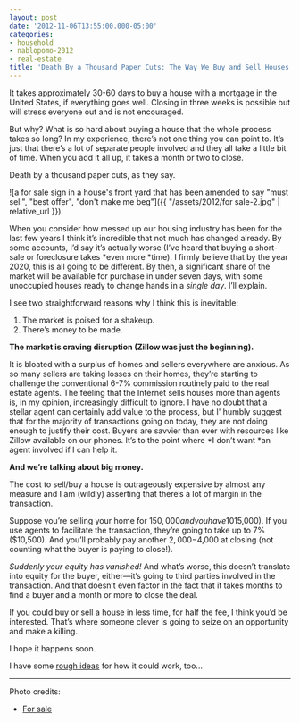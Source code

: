 ```yaml
---
layout: post
date: '2012-11-06T13:55:00.000-05:00'
categories:
- household
- nablopomo-2012
- real-estate
title: 'Death By a Thousand Paper Cuts: The Way We Buy and Sell Houses Is Begging for Disruption'
---
```


It takes approximately 30-60 days to buy a house with a mortgage in the United States, if everything goes well. Closing in three weeks is 
possible but will stress everyone out and is not encouraged. 

But why? What is so hard about buying a house that the whole process takes so long? In my experience, there’s not one thing you can point to. It’s just that there’s a lot of separate people involved and they all take a little bit of time. When you add it all up, it takes a 
month or two to close.

Death by a thousand paper cuts, as they say.

![a for sale sign in a house's front yard that has been amended to say "must sell", "best offer", "don't make me beg"]({{ "/assets/2012/for sale-2.jpg" | relative_url }})

When you consider how messed up our housing industry has been for the last few years I think it’s incredible that not much has changed 
already. By some accounts, I’d say it’s actually worse (I’ve heard that buying a short-sale or foreclosure takes *even more *time).
I firmly believe that by the year 2020, this is all going to be different. By then, a significant share of the market will be available for 
purchase in under seven days, with some unoccupied houses ready to change hands in a *single day*. I’ll explain.

I see two straightforward reasons why I think this is inevitable:

1. The market is poised for a shakeup.
2. There’s money to be made.

**The market is craving disruption (Zillow was just the beginning).** 

It is bloated with a surplus of homes and sellers everywhere are anxious. As so many sellers are taking losses on their homes, they’re starting to challenge the conventional 6-7% commission routinely paid 
to the real estate agents. The feeling that the Internet sells houses more than agents is, in my opinion, increasingly difficult to ignore.
I have no doubt that a stellar agent can certainly add value to the process, but I' humbly suggest that for the majority of transactions going on today, they are not doing enough to justify their cost. Buyers are savvier than ever with resources like Zillow available on our 
phones. It’s to the point where *I don’t want *an agent involved if I can help it.

**And we’re talking about big money.** 

The cost to sell/buy a house is outrageously expensive by almost any measure and I am (wildly) 
asserting that there’s a lot of margin in the transaction.

Suppose you’re selling your home for $150,000 and you have 10% in equity ($15,000). If you use agents to facilitate the transaction, they’re going to take up to 7% ($10,500). And you’ll probably pay another $2,000-$4,000 at closing (not counting what the buyer is paying to 
close!). 

*Suddenly your equity has vanished!* And what’s worse, this doesn’t translate into equity for the buyer, either—it’s going to third parties involved in the transaction. And that doesn’t even factor in the fact that it takes months to find a buyer and a month or more to close the 
deal.

If you could buy or sell a house in less time, for half the fee, I think you’d be interested. That’s where someone clever is going to seize 
on an opportunity and make a killing.

I hope it happens soon.

I have some [rough ideas](../../2012/11/how-buying-or-selling-house-in-single.html) for how it could work, too...

***

Photo credits:
* [For sale](http://www.bryantanalysts.com/2012/03/30/treasury-secretary-geithner-says-gses-should-consider-principal-reduction/)